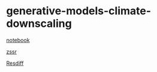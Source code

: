 # generative-models-climate-downscaling

[notebook](https://colab.research.google.com/drive/12Bq3f4Qsnf3yFBS9lFsQ21_wbjx6Nnwd#scrollTo=c25e4c74-8e49-406c-8e08-cc9eb29a89ef)

[zssr](https://colab.research.google.com/drive/1RDszO9TXlty_A8VBEBeVE5KqZ19AH8Mm?authuser=1#scrollTo=6uF9VNJkU6hy)

[Resdiff](https://colab.research.google.com/drive/1Km454Fmi-wrtjJ0-VaAGOchkopYPlcNh?authuser=1#scrollTo=PZTyKKjgesmm)
